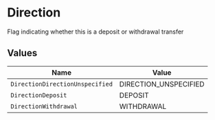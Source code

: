 # Direction

Flag indicating whether this is a deposit or withdrawal transfer


## Values

| Name                            | Value                           |
| ------------------------------- | ------------------------------- |
| `DirectionDirectionUnspecified` | DIRECTION_UNSPECIFIED           |
| `DirectionDeposit`              | DEPOSIT                         |
| `DirectionWithdrawal`           | WITHDRAWAL                      |